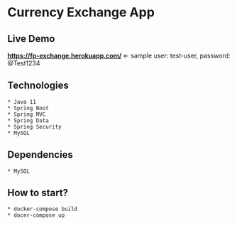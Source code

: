 # Currency Exchange App

## Live Demo

**https://fp-exchange.herokuapp.com/** <- sample user: test-user, password: @Test1234<br>

## Technologies

    * Java 11
    * Spring Boot
    * Spring MVC
    * Spring Data
    * Spring Security
    * MySQL

## Dependencies

    * MySQL

## How to start?

    * docker-compose build
    * docer-compose up